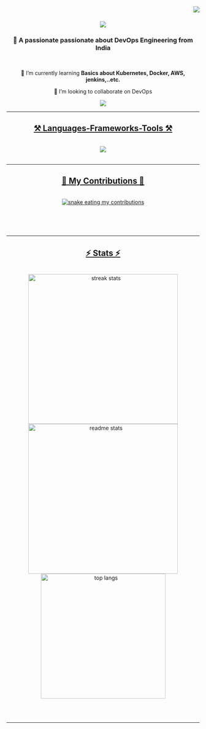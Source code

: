 <img align="right" src="https://visitor-badge.laobi.icu/badge?page_id=Ramkumargithb.Ramkumargithb" />

<h1 align="center">
    <img src="https://readme-typing-svg.herokuapp.com/?font=Righteous&size=35&center=true&vCenter=true&width=500&height=70&duration=4000&lines=Hi+There!+👋;+I'm+Ramkumar+S!;" /> 
</h1>

<h3 align="center">👀 A passionate passionate about DevOps Engineering from India</h3>

<br/>

<div align="center">
  
 🌱 I’m currently learning **Basics about Kubernetes, Docker, AWS, jenkins,..etc.**

 💞️ I’m looking to collaborate on DevOps

 </div>
 
<div align="center"> 
  <a href="mailto:badriramkumar@gmail.com">
    <img src="https://img.shields.io/badge/Gmail-333333?style=for-the-badge&logo=gmail&logoColor=red" />
 
</div>

 <hr/>
 
<h2 align="center">⚒️ Languages-Frameworks-Tools ⚒️</h2>
<br/>
<div align="center">
    <img src="https://skillicons.dev/icons?i=aws,kubernetes,ansible,html,css,vscode,java,bash,docker,jenkins,github,git,prometheus,replit,ubuntu,kali,windows,mint,linux," />

</div>

<br/>
<hr/>

<div align="center">
  <h2>🐍 My Contributions 🐍</h2>
  <br>
  <img alt="snake eating my contributions" src="https://raw.githubusercontent.com/Ramkumargithb/output/github-contribution-grid-snake.svg" />
  
  <br/><br/><br/>
</div>

<hr/>

<h2 align="center">⚡ Stats ⚡</h2>
<br>
<div align=center>
  <img width=390 src="https://github-readme-streak-stats-Ramkumargithb.vercel.app/?user=salesp07&count_private=true&theme=react&border_radius=10" alt="streak stats"/>
  <img width=390 src="https://github-readme-stats-Ramkumargithb.vercel.app/api?username=Ramkumargithb&count_private=true&show_icons=true&theme=react&rank_icon=github&border_radius=10" alt="readme stats" />
  <br/>
  <img width=325 align="center" src="https://github-readme-stats-Ramkumargithb.vercel.app/api/top-langs/?username=Ramkumargithb&hide=HTML&langs_count=8&layout=compact&theme=react&border_radius=10&size_weight=0.5&count_weight=0.5&exclude_repo=github-readme-stats" alt="top langs" />
</div>

<br/><br/>

<hr/>
